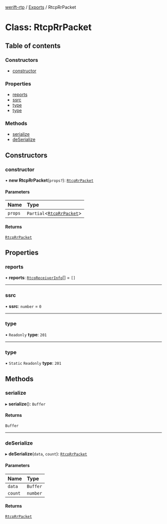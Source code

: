 [werift-rtp](../README.md) / [Exports](../modules.md) / RtcpRrPacket

# Class: RtcpRrPacket

## Table of contents

### Constructors

- [constructor](RtcpRrPacket.md#constructor)

### Properties

- [reports](RtcpRrPacket.md#reports)
- [ssrc](RtcpRrPacket.md#ssrc)
- [type](RtcpRrPacket.md#type)
- [type](RtcpRrPacket.md#type-1)

### Methods

- [serialize](RtcpRrPacket.md#serialize)
- [deSerialize](RtcpRrPacket.md#deserialize)

## Constructors

### constructor

• **new RtcpRrPacket**(`props?`): [`RtcpRrPacket`](RtcpRrPacket.md)

#### Parameters

| Name | Type |
| :------ | :------ |
| `props` | `Partial`\<[`RtcpRrPacket`](RtcpRrPacket.md)\> |

#### Returns

[`RtcpRrPacket`](RtcpRrPacket.md)

## Properties

### reports

• **reports**: [`RtcpReceiverInfo`](RtcpReceiverInfo.md)[] = `[]`

___

### ssrc

• **ssrc**: `number` = `0`

___

### type

• `Readonly` **type**: ``201``

___

### type

▪ `Static` `Readonly` **type**: ``201``

## Methods

### serialize

▸ **serialize**(): `Buffer`

#### Returns

`Buffer`

___

### deSerialize

▸ **deSerialize**(`data`, `count`): [`RtcpRrPacket`](RtcpRrPacket.md)

#### Parameters

| Name | Type |
| :------ | :------ |
| `data` | `Buffer` |
| `count` | `number` |

#### Returns

[`RtcpRrPacket`](RtcpRrPacket.md)
